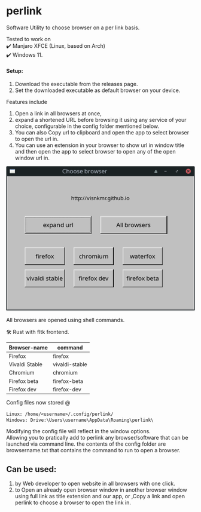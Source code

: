 # perlink

Software Utility to choose browser on a per link basis.  
  
Tested to work on  
✔️ Manjaro XFCE (Linux, based on Arch)  
✔️ Windows 11.
  
#### Setup:
1. Download the executable from the releases page.
2. Set the downloaded executable as default browser on your device.
  
  Features include 
  1. Open a link in all browsers at once,  
  2. expand a shortened URL before browsing it using any service of your choice, configurable in the config folder mentioned below.  
  3. You can also Copy url to clipboard and open the app to select browser to open the url in. 
  4. You can use an extension in your browser to show url in window title and then open the app to select browser to open any of the open window url in.
  
![screenshot](https://github.com/visnkmr/perlink/raw/main/perlink_scr.png)
  
All browsers are opened using shell commands.  
  
🛠️ Rust with fltk frontend.

|Browser-name| command|
|-|-|
|Firefox| firefox|
|Vivaldi Stable | vivaldi-stable|
|Chromium| chromium|
|Firefox beta|firefox-beta|
|Firefox dev|firefox-dev|

Config files now stored @ 
```
Linux: /home/<username>/.config/perlink/
Windows: Drive:\Users\username\AppData\Roaming\perlink\
```  
  
Modifying the config file will reflect in the window options.  
Allowing you to pratically add to perlink any browser/software that can be launched via command line.
the contents of the config folder are browsername.txt that contains the command to run to open a browser.  
  
## Can be used:  
1. by Web developer to open website in all browsers with one click.  
2. to Open an already open browser window in another browser window using full link as title extension and our app, or ,Copy a link and open perlink to choose a browser to open the link in.
